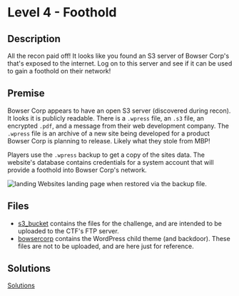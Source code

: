 # Level 4 - Foothold

## Description  
All the recon paid off! It looks like you found an S3 server of Bowser Corp's that's exposed to the internet. Log on to this server and see if it can be used to gain a foothold on their network!


## Premise  
Bowser Corp appears to have an open S3 server (discovered during recon). It looks it is publicly readable. There is a `.wpress` file, an `.s3` file, an encrypted `.pdf`, and a message from their web development company. The `.wpress` file is an archive of a new site being developed for a product Bowser Corp is planning to release. Likely what they stole from MBP!


Players use the  `.wpress` backup to get a copy of the sites data. The website's database contains credentials for a system account that will provide a foothold into Bowser Corp's network.  

![landing](https://user-images.githubusercontent.com/98978857/171498802-e550e829-7765-49d2-8777-a2dcc536599e.png)
Websites landing page when restored via the backup file.



## Files  
* [s3_bucket](./s3_bucket) contains the files for the challenge, and are intended to be uploaded to the CTF's FTP server.
* [bowsercorp](./bowsercorp) contains the WordPress child theme (and backdoor). These files are not to be uploaded, and are here just for reference. 


## Solutions  
[Solutions](./solutions)
